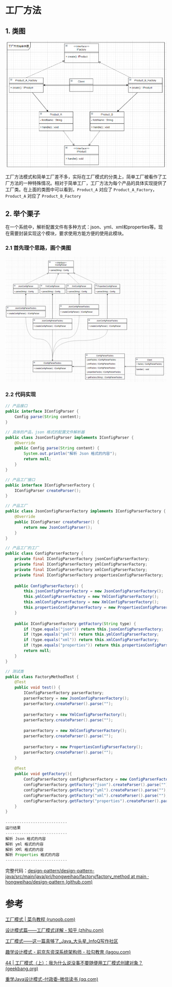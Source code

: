 # 工厂方法

## 1. 类图

![](./img/factory_method.png)

工厂方法模式和简单工厂差不多，实际在工厂模式的分类上，简单工厂被看作了工厂方法的一种特殊情况。相对于简单工厂，工厂方法为每个产品的具体实现提供了工厂类。在上面的类图中可以看到，`Product_A` 对应了 `Product_A_Factory`，`Product_A` 对应了 `Product_B_Factory`

## 2. 举个栗子

在一个系统中，解析配置文件有多种方式：json、yml、xml和properties等。现在需要封装实现这个模块，要求使用方能方便的使用此模块。

### 2.1 首先理个思路，画个类图

![](./img/config_parser.png)

### 2.2 代码实现

```java
// 产品接口
public interface IConfigParser {
    Config parse(String content);
}
```

```java
// 具体的产品，json 格式的配置文件解析器
public class JsonConfigParser implements IConfigParser {
    @Override
    public Config parse(String content) {
        System.out.println("解析 Json 格式的内容");
        return null;
    }
}
```

```java
// 产品工厂接口
public interface IConfigParserFactory {
    IConfigParser createParser();
}
```

```java
// 产品工厂
public class JsonConfigParserFactory implements IConfigParserFactory {
    @Override
    public IConfigParser createParser() {
        return new JsonConfigParser();
    }
}
```

```java
// 产品工厂的工厂
public class ConfigParserFactory {
    private final IConfigParserFactory jsonConfigParserFactory;
    private final IConfigParserFactory ymlConfigParserFactory;
    private final IConfigParserFactory xmlConfigParserFactory;
    private final IConfigParserFactory propertiesConfigParserFactory;

    public ConfigParserFactory() {
        this.jsonConfigParserFactory = new JsonConfigParserFactory();
        this.ymlConfigParserFactory = new YmlConfigParserFactory();
        this.xmlConfigParserFactory = new XmlConfigParserFactory();
        this.propertiesConfigParserFactory = new PropertiesConfigParserFactory();
    }

    public IConfigParserFactory getFactory(String type) {
        if (type.equals("json")) return this.jsonConfigParserFactory;
        if (type.equals("yml")) return this.ymlConfigParserFactory;
        if (type.equals("xml")) return this.xmlConfigParserFactory;
        if (type.equals("properties")) return this.propertiesConfigParserFactory;
        return null;
    }
}
```

```java
// 测试类
public class FactoryMethodTest {
    @Test
    public void test() {
        IConfigParserFactory parserFactory;
        parserFactory = new JsonConfigParserFactory();
        parserFactory.createParser().parse("");

        parserFactory = new YmlConfigParserFactory();
        parserFactory.createParser().parse("");

        parserFactory = new XmlConfigParserFactory();
        parserFactory.createParser().parse("");

        parserFactory = new PropertiesConfigParserFactory();
        parserFactory.createParser().parse("");
    }

    @Test
    public void getFactory(){
        ConfigParserFactory configParserFactory = new ConfigParserFactory();
        configParserFactory.getFactory("json").createParser().parse("");
        configParserFactory.getFactory("yml").createParser().parse("");
        configParserFactory.getFactory("xml").createParser().parse("");
        configParserFactory.getFactory("properties").createParser().parse("");
    }
}

---------------------------
运行结果
---------------------------
解析 Json 格式的内容
解析 yml 格式的内容
解析 XMl 格式的内容
解析 Properties 格式的内容
---------------------------
```

完整代码：[design-pattern/design-pattern-java/src/main/java/pri/hongweihao/factory/factory_method at main · hongweihao/design-pattern (github.com)](https://github.com/hongweihao/design-pattern/tree/main/design-pattern-java/src/main/java/pri/hongweihao/factory/factory_method)

# 参考
[工厂模式 | 菜鸟教程 (runoob.com)](https://www.runoob.com/design-pattern/factory-pattern.html)

[设计模式篇——工厂模式详解 - 知乎 (zhihu.com)](https://zhuanlan.zhihu.com/p/110419316)

[工厂模式——这一篇真够了_Java_大头星_InfoQ写作社区](https://xie.infoq.cn/article/88c926822394aa1c80847dd2a)

[趣学设计模式 - 前京东资深系统架构师 - 拉勾教育 (lagou.com)](https://kaiwu.lagou.com/course/courseInfo.htm?courseId=710#/detail/pc?id=6884)

[44 | 工厂模式（上）：我为什么说没事不要随便用工厂模式创建对象？ (geekbang.org)](https://time.geekbang.org/column/article/197254)

[重学Java设计模式-付政委-微信读书 (qq.com)](https://weread.qq.com/web/reader/bcf32900724708cbbcf08c1k98f3284021498f137082c2e)